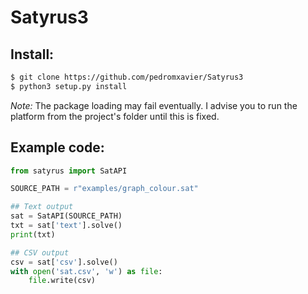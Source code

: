 # Satyrus3

## Install:
```bash
$ git clone https://github.com/pedromxavier/Satyrus3
$ python3 setup.py install
```

*Note:* The package loading may fail eventually. I advise you to run the platform from the project's folder until this is fixed.

## Example code:
```python
from satyrus import SatAPI

SOURCE_PATH = r"examples/graph_colour.sat"

## Text output
sat = SatAPI(SOURCE_PATH)
txt = sat['text'].solve()
print(txt)

## CSV output
csv = sat['csv'].solve()
with open('sat.csv', 'w') as file:
    file.write(csv)
```
